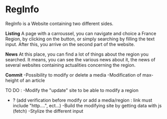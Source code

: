 # RegInfo

RegInfo is a Website containing two different sides.

**Listing** 
A page with a carroussel, you can navigate and choice a France Region, by clicking on the button, or simply searching by filling the text input.
After this, you arrive on the second part of the website.



**News** 
At this place, you can find a lot of things about the region you searched.
It means, you can see the various news about it, the news of several websites containing actualities concerning the region.


**Commit**
-Possibility to modify or delete a media 
-Modification of max-height of an article


TO DO : 
-Modify the "update" site to be able to modify a region
- ? (add verification before modify or add a media/region : link must include "http....", ect...)
-Build the modifying site by getting data with js (fetch)
-Stylize the different input